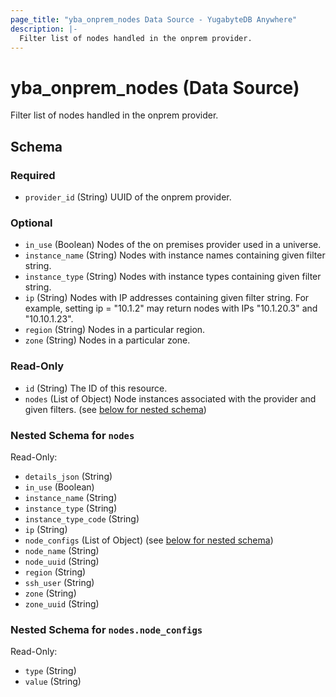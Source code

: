 ```yaml
---
page_title: "yba_onprem_nodes Data Source - YugabyteDB Anywhere"
description: |-
  Filter list of nodes handled in the onprem provider.
---
```


# yba_onprem_nodes (Data Source)

Filter list of nodes handled in the onprem provider.

<!-- schema generated by tfplugindocs -->
## Schema

### Required

- `provider_id` (String) UUID of the onprem provider.

### Optional

- `in_use` (Boolean) Nodes of the on premises provider used in a universe.
- `instance_name` (String) Nodes with instance names containing given filter string.
- `instance_type` (String) Nodes with instance types containing given filter string.
- `ip` (String) Nodes with IP addresses containing given filter string. For example, setting ip = "10.1.2" may return nodes with IPs "10.1.20.3" and "10.10.1.23".
- `region` (String) Nodes in a particular region.
- `zone` (String) Nodes in a particular zone.

### Read-Only

- `id` (String) The ID of this resource.
- `nodes` (List of Object) Node instances associated with the provider and given filters. (see [below for nested schema](#nestedatt--nodes))

<a id="nestedatt--nodes"></a>
### Nested Schema for `nodes`

Read-Only:

- `details_json` (String)
- `in_use` (Boolean)
- `instance_name` (String)
- `instance_type` (String)
- `instance_type_code` (String)
- `ip` (String)
- `node_configs` (List of Object) (see [below for nested schema](#nestedobjatt--nodes--node_configs))
- `node_name` (String)
- `node_uuid` (String)
- `region` (String)
- `ssh_user` (String)
- `zone` (String)
- `zone_uuid` (String)

<a id="nestedobjatt--nodes--node_configs"></a>
### Nested Schema for `nodes.node_configs`

Read-Only:

- `type` (String)
- `value` (String)